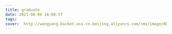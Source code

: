 ```yaml
---
title: graduate
date: 2021-08-06 16:08:57
tags:
cover:  http://wangyang-bucket.oss-cn-beijing.aliyuncs.com/cms/image/0D1D2F9CD1FDE47DDCE865A14FEB4109_1624978797038.jpg
---
```


